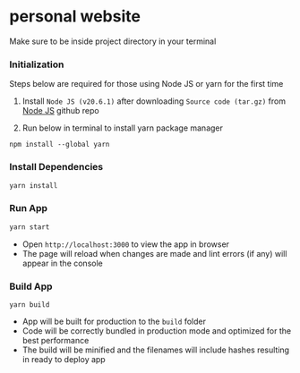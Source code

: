 # personal website

Make sure to be inside project directory in your terminal

### Initialization

Steps below are required for those using Node JS or yarn for the first time 

1. Install `Node JS (v20.6.1)` after downloading `Source code
(tar.gz)` from [Node JS](https://github.com/nodejs/node/releases/tag/v20.6.1) github repo

2. Run below in terminal to install yarn package manager
```
npm install --global yarn
```

### Install Dependencies
```sh
yarn install
```

### Run App
``` sh
yarn start
```
- Open `http://localhost:3000` to view the app in browser
- The page will reload when changes are made and lint errors (if any) will appear in the console

### Build App
```
yarn build
```
- App will be built for production to the `build` folder
- Code will be correctly bundled in production mode and optimized for the best performance
- The build will be minified and the filenames will include hashes resulting in ready to deploy app
